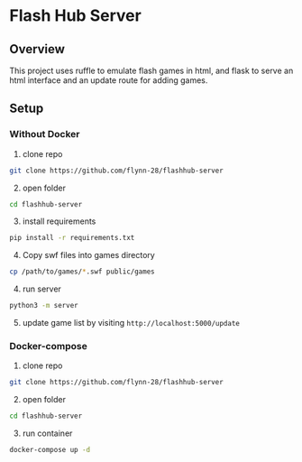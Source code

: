 # Flash Hub Server

## Overview
This project uses ruffle to emulate flash games in html, and flask to serve an html interface and an update route for adding games.

## Setup

### Without Docker
1. clone repo
```bash
git clone https://github.com/flynn-28/flashhub-server
```
2. open folder
```bash
cd flashhub-server
```
3. install requirements
```bash
pip install -r requirements.txt
```
4. Copy swf files into games directory
```bash
cp /path/to/games/*.swf public/games
```
4. run server
```bash
python3 -m server
```
5. update game list by visiting `http://localhost:5000/update`

### Docker-compose
1. clone repo
```bash
git clone https://github.com/flynn-28/flashhub-server
```
2. open folder
```bash
cd flashhub-server
```
3. run container
```bash
docker-compose up -d
```
